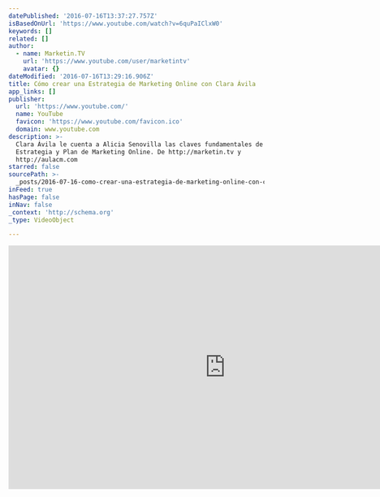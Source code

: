 ```yaml
---
datePublished: '2016-07-16T13:37:27.757Z'
isBasedOnUrl: 'https://www.youtube.com/watch?v=6quPaIClxW0'
keywords: []
related: []
author:
  - name: Marketin.TV
    url: 'https://www.youtube.com/user/marketintv'
    avatar: {}
dateModified: '2016-07-16T13:29:16.906Z'
title: Cómo crear una Estrategia de Marketing Online con Clara Ávila
app_links: []
publisher:
  url: 'https://www.youtube.com/'
  name: YouTube
  favicon: 'https://www.youtube.com/favicon.ico'
  domain: www.youtube.com
description: >-
  Clara Ávila le cuenta a Alicia Senovilla las claves fundamentales de toda
  Estrategia y Plan de Marketing Online. De http://marketin.tv y
  http://aulacm.com
starred: false
sourcePath: >-
  _posts/2016-07-16-como-crear-una-estrategia-de-marketing-online-con-clara-avil.md
inFeed: true
hasPage: false
inNav: false
_context: 'http://schema.org'
_type: VideoObject

---
```

<iframe src="https://cdn.embedly.com/widgets/media.html?src=https%3A%2F%2Fwww.youtube.com%2Fembed%2F6quPaIClxW0%3Ffeature%3Doembed&amp;url=http%3A%2F%2Fwww.youtube.com%2Fwatch%3Fv%3D6quPaIClxW0&amp;image=https%3A%2F%2Fi.ytimg.com%2Fvi%2F6quPaIClxW0%2Fhqdefault.jpg&amp;key=b7d04c9b404c499eba89ee7072e1c4f7&amp;type=text%2Fhtml&amp;schema=youtube" width="854" height="480" scrolling="no" frameborder="0" allowfullscreen="" style=""></iframe>